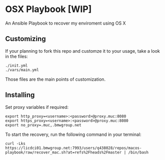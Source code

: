 # OSX Playbook [WIP]

An Ansible Playbook to recover my enviroment using OS X

## Customizing

If your planning to fork this repo and customze it to your usage, take a look in the files:

	./init.yml
	./vars/main.yml

Those files are the main points of customization.

## Installing

Set proxy variables if required:

    export http_proxy=<username>:<password>@proxy.muc:8080
    export https_proxy=<username>:<password>@proxy.muc:8080
    export no_proxy=.muc,.bmwgroup.net

To start the recovery, run the following command in your terminal:

    curl -Lks https://licdci01.bmwgroup.net:7993/users/q438028/repos/macos-playbook/raw/recover_mac.sh?at=refs%2Fheads%2Fmaster | /bin/bash
